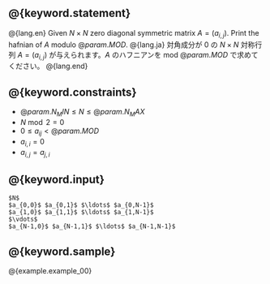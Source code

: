 ## @{keyword.statement}

@{lang.en}
Given $N \times N$ zero diagonal symmetric matrix $A = (a_{i,j})$. Print the hafnian of $A$ modulo $@{param.MOD}$.
@{lang.ja}
対角成分が $0$ の $N \times N$ 対称行列 $A = (a_{i,j})$ が与えられます。$A$ のハフニアンを mod $@{param.MOD}$ で求めてください。
@{lang.end}

## @{keyword.constraints}

- $@{param.N_MIN} \le N \le @{param.N_MAX}$
- $N \bmod 2 = 0$
- $0 \le a_{ij} \lt @{param.MOD}$
- $a_{i,i} = 0$
- $a_{i,j} = a_{j,i}$

## @{keyword.input}

```
$N$
$a_{0,0}$ $a_{0,1}$ $\ldots$ $a_{0,N-1}$
$a_{1,0}$ $a_{1,1}$ $\ldots$ $a_{1,N-1}$
$\vdots$
$a_{N-1,0}$ $a_{N-1,1}$ $\ldots$ $a_{N-1,N-1}$
```

## @{keyword.sample}

@{example.example_00}
